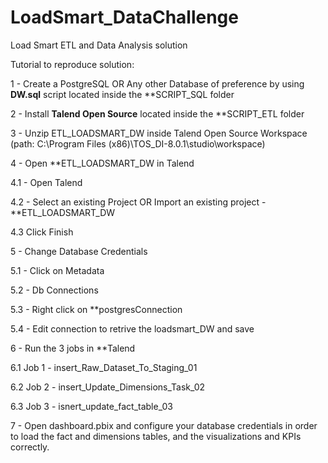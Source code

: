 # LoadSmart_DataChallenge
Load Smart ETL and Data Analysis solution

Tutorial to reproduce solution:

1 -  Create a PostgreSQL OR Any other Database of preference by using **DW.sql** script located inside the **SCRIPT_SQL folder

2 - Install **Talend Open Source** located inside the **SCRIPT_ETL folder

3 - Unzip ETL_LOADSMART_DW inside Talend Open Source Workspace (path:
C:\Program Files (x86)\TOS_DI-8.0.1\studio\workspace)

 4 - Open **ETL_LOADSMART_DW in Talend
 
 4.1 - Open Talend
 
 4.2 - Select an existing Project OR Import an existing project -**ETL_LOADSMART_DW

4.3 Click Finish

5 - Change Database Credentials 
 
 5.1 - Click on Metadata
 
 5.2 - Db Connections
 
 5.3 - Right click on **postgresConnection
 
 5.4 - Edit connection to retrive the loadsmart_DW and save

6 - Run the 3 jobs in **Talend 

6.1 Job 1  - insert_Raw_Dataset_To_Staging_01

6.2 Job 2  - insert_Update_Dimensions_Task_02
 
6.3 Job 3  - isnert_update_fact_table_03

7 - Open dashboard.pbix and configure your database credentials in order
to load the fact and dimensions tables, and the visualizations and KPIs correctly.

